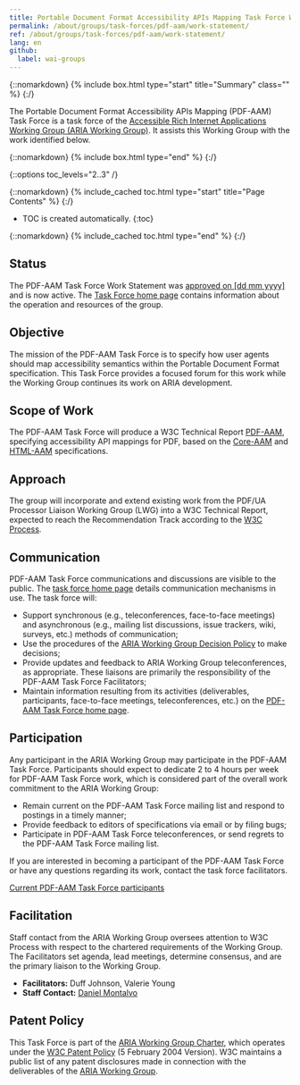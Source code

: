 ```yaml
---
title: Portable Document Format Accessibility APIs Mapping Task Force Work Statement
permalink: /about/groups/task-forces/pdf-aam/work-statement/
ref: /about/groups/task-forces/pdf-aam/work-statement/
lang: en
github:
  label: wai-groups
---
```


{::nomarkdown}
{% include box.html type="start" title="Summary" class="" %}
{:/}

The Portable Document Format Accessibility APIs Mapping (PDF-AAM) Task Force is a task force of the [Accessible Rich Internet Applications Working Group (ARIA Working Group)](/about/groups/ariawg/). It assists this Working Group with the work identified below.

{::nomarkdown}
{% include box.html type="end" %}
{:/}

{::options toc_levels="2..3" /}

{::nomarkdown}
{% include_cached toc.html type="start" title="Page Contents" %}
{:/}

-   TOC is created automatically.
{:toc}

{::nomarkdown}
{% include_cached toc.html type="end" %}
{:/}

## Status

The PDF-AAM Task Force Work Statement was [approved on [dd mm yyyy]](CFC_or_minutes_pointer) and is now active. The [Task Force home page](/about/groups/task-forces/pdf-aam/) contains information about the operation and resources of the group.

## Objective

The mission of the PDF-AAM Task Force is to specify how user agents should map accessibility semantics within the Portable Document Format specification. This Task Force provides a focused forum for this work while the Working Group continues its work on ARIA development.

## Scope of Work

The PDF-AAM Task Force will produce a W3C Technical Report [PDF-AAM](https://w3c.github.io/pdf-aam/), specifying accessibility API mappings for PDF, based on the [Core-AAM](https://www.w3.org/TR/core-aam-1.2/) and [HTML-AAM](https://www.w3.org/TR/html-aam/) specifications.

## Approach

The group will incorporate and extend existing work from the PDF/UA Processor Liaison Working Group (LWG) into a W3C Technical Report, expected to reach the Recommendation Track according to the [W3C Process](https://www.w3.org/policies/process/).

## Communication

PDF-AAM Task Force communications and discussions are visible to the public. The [task force home page](/about/groups/task-forces/pdf-aam/) details communication mechanisms in use. The task force will:

- Support synchronous (e.g., teleconferences, face-to-face meetings) and asynchronous (e.g., mailing list discussions, issue trackers, wiki, surveys, etc.) methods of communication;
- Use the procedures of the [ARIA Working Group Decision Policy](/about/groups/ariawg/decision-policy/) to make decisions;
- Provide updates and feedback to ARIA Working Group teleconferences, as appropriate. These liaisons are primarily the responsibility of the PDF-AAM Task Force Facilitators;
- Maintain information resulting from its activities (deliverables, participants, face-to-face meetings, teleconferences, etc.) on the [PDF-AAM Task Force home page](/about/groups/task-forces/practices/).

## Participation

Any participant in the ARIA Working Group may participate in the PDF-AAM Task Force. Participants should expect to dedicate 2 to 4 hours per week for PDF-AAM Task Force work, which is considered part of the overall work commitment to the ARIA Working Group:

- Remain current on the PDF-AAM Task Force mailing list and respond to postings in a timely manner;
- Provide feedback to editors of specifications via email or by filing bugs;
- Participate in PDF-AAM Task Force teleconferences, or send regrets to the PDF-AAM Task Force mailing list.

If you are interested in becoming a participant of the PDF-AAM Task Force or have any questions regarding its work, contact the task force facilitators.

[Current PDF-AAM Task Force participants](https://www.w3.org/groups/tf/pdf-aam/participants/)

## Facilitation

Staff contact from the ARIA Working Group oversees attention to W3C Process with respect to the chartered requirements of the Working Group. The Facilitators set agenda, lead meetings, determine consensus, and are the primary liaison to the Working Group.

- **Facilitators:** Duff Johnson, Valerie Young
- **Staff Contact:** [Daniel Montalvo](https://www.w3.org/staff/#dmontalvo)

## Patent Policy

This Task Force is part of the [ARIA Working Group Charter](https://www.w3.org/WAI/ARIA/charter), which operates under the [W3C Patent Policy](https://www.w3.org/Consortium/Patent-Policy-20040205/) (5 February 2004 Version). W3C maintains a public list of any patent disclosures made in connection with the deliverables of the [ARIA Working Group](https://www.w3.org/2004/01/pp-impl/83726/status).